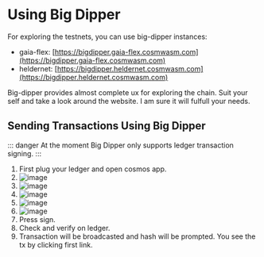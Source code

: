 # Using Big Dipper

For exploring the testnets, you can use big-dipper instances:
- gaia-flex: [https://bigdipper.gaia-flex.cosmwasm.com](https://bigdipper.gaia-flex.cosmwasm.com)
- heldernet: [https://bigdipper.heldernet.cosmwasm.com](https://bigdipper.heldernet.cosmwasm.com)

Big-dipper provides almost complete ux for exploring the chain.
Suit your self and take a look around the website. I am sure it will fulfull your needs.

## Sending Transactions Using Big Dipper

::: danger
At the moment Big Dipper only supports ledger transaction signing.
:::

1. First plug your ledger and open cosmos app.
2. ![image](../.vuepress/public/assets/big-dipper-login.png)
3. ![image](../.vuepress/public/assets/big-dipper-login-popup.png)
4. ![image](../.vuepress/public/assets/big-dipper-go-to-acc.png)
5. ![image](../.vuepress/public/assets/big-dipper-acc-tx.png)
6. ![image](../.vuepress/public/assets/big-dipper-transfer.png)
7. Press sign.
8. Check and verify on ledger.
9. Transaction will be broadcasted and hash will be prompted. You see the tx by clicking first link.

